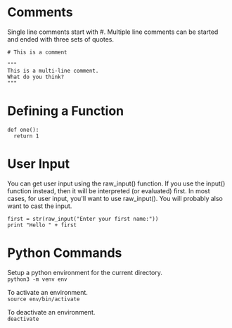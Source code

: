 # Comments

Single line comments start with #. Multiple line comments can be started and ended with three sets of quotes.

    # This is a comment
    
    """
    This is a multi-line comment.
    What do you think?
    """

# Defining a Function

    def one():
      return 1
      
# User Input

You can get user input using the raw_input() function. If you use the input() function instead, then it will be interpreted (or evaluated) first. In most cases, for user input, you'll want to use raw_input(). You will probably also want to cast the input.

    first = str(raw_input("Enter your first name:"))
    print "Hello " + first

# Python Commands

Setup a python environment for the current directory.  
`python3 -m venv env`

To activate an environment.  
`source env/bin/activate`

To deactivate an environment.  
`deactivate`
